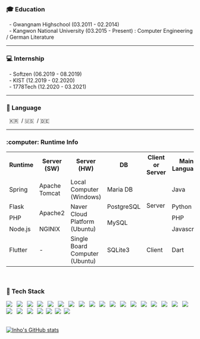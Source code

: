 <h3><b>&#127891; Education</b></h3>
 &nbsp; - Gwangnam Highschool (03.2011 - 02.2014)
<br>
 &nbsp; - Kangwon National University (03.2015 - Present)
  : Computer Engineering / German Literature
<p>
<p>

---
 
<h3><b>&#128187; Internship</b></h3>
 &nbsp; - Softzen (06.2019 - 08.2019)
<br>
 &nbsp; - KIST (12.2019 - 02.2020)
<br>
 &nbsp; - 1778Tech (12.2020 - 03.2021)
<p>
<p>

---

<h3><b>&#128215; Language</b></h3>
 &nbsp; &#127472;&#127479; &nbsp;/ 
  &#127482;&#127480; &nbsp;/ 
 &#127465;&#127466;
<br>

---

<h3><b>:computer: Runtime Info</b></h3>
<table>
  <th>Runtime</th>
  <th>Server (SW)</th>
  <th>Server (HW)</th>
  <th>DB</th>
  <th>Client or Server</th>
 <th>Main Language</th>
   
  <tr>
   <td>Spring</td>
   <td>Apache Tomcat</td>
   <td>Local Computer (Windows)</td>
   <td>Maria DB</td>
   <td rowspan='4'>Server</td>
   <td>Java</td>
  </tr>
  <tr>
   <td>Flask</td>
   <td rowspan='2'>Apache2</td>
   <td rowspan='3'>Naver Cloud Platform (Ubuntu)</td>
   <td>PostgreSQL</td>
 <td>Python</td>
  </tr>
  <tr>
   <td>PHP</td>
   <td rowspan='2'>MySQL</td>
 <td>PHP</td>
  </tr>
  <tr>
   <td>Node.js</td>
   <td>NGINIX</td>
 <td>Javascript</td>
  </tr>
  <tr>
   <td>Flutter</td>
   <td>-</td>
   <td>Single Board Computer (Ubuntu)</td>
   <td>SQLite3</td>
   <td>Client</td>
   <td>Dart</td>
  </tr>
</table>
<!-- 루비 항목 차후 추가 -->


<br>
<!--
<h3><b>🧭 Activities</b></h3>
-->

<h3><b>&#128296; Tech Stack</b></h3>
<p>
<p>
<img src="https://img.shields.io/badge/HTML5-E34F26?style=flat-square&logo=HTML5&logoColor=white"/></a> &nbsp
<img src="https://img.shields.io/badge/CSS3-1572B6?style=flat-square&logo=CSS3&logoColor=white"/></a> &nbsp
<img src="https://img.shields.io/badge/JavaScript-F7DF1E?style=flat-square&logo=JavaScript&logoColor=black"/></a> &nbsp
<img src="https://img.shields.io/badge/Java-007396?style=flat-square&logo=Java&logoColor=white"/></a> &nbsp
<img src="https://img.shields.io/badge/Python-3776AB?style=flat-square&logo=Python&logoColor=white"/></a> &nbsp
<img src="https://img.shields.io/badge/Apache-D22128?style=flat-square&logo=Apache&logoColor=white"/></a> &nbsp
<img src="https://img.shields.io/badge/PHP-777BB4?style=flat-square&logo=PHP&logoColor=white"/></a> &nbsp
<img src="https://img.shields.io/badge/MySQL-4479A1?style=flat-square&logo=MySQL&logoColor=white"/></a> &nbsp
<img src="https://img.shields.io/badge/PostgreSQL-336791?style=flat-square&logo=PostgreSQL&logoColor=white"/></a> &nbsp
<img src="https://img.shields.io/badge/SQLite-003B57?style=flat-square&logo=SQLite&logoColor=white"/></a> &nbsp
<img src="https://img.shields.io/badge/Bootstrap-7952B3?style=flat-square&logo=Bootstrap&logoColor=white"/></a> &nbsp
<img src="https://img.shields.io/badge/jQuery-0769AD?style=flat-square&logo=jQuery&logoColor=white"/></a> &nbsp
<img src="https://img.shields.io/badge/Dart-0175C2?style=flat-square&logo=Dart&logoColor=white"/></a> &nbsp
<img src="https://img.shields.io/badge/Flutter-02569B?style=flat-square&logo=Flutter&logoColor=white"/></a> &nbsp
<img src="https://img.shields.io/badge/Flask-000000?style=flat-square&logo=Flask&logoColor=white"/></a> &nbsp
<img src="https://img.shields.io/badge/Spring-6DB33F?style=flat-square&logo=Spring&logoColor=white"/></a> &nbsp
<img src="https://img.shields.io/badge/Jinja-B41717?style=flat-square&logo=Jinja&logoColor=white"/></a> &nbsp
<img src="https://img.shields.io/badge/Arduino-00979D?style=flat-square&logo=Arduino&logoColor=white"/></a> &nbsp
<img src="https://img.shields.io/badge/MariaDB-003545?style=flat-square&logo=MariaDB&logoColor=white"/></a> &nbsp
<img src="https://img.shields.io/badge/pandas-150458?style=flat-square&logo=pandas&logoColor=white"/></a> &nbsp
<img src="https://img.shields.io/badge/JSON-000000?style=flat-square&logo=JSON&logoColor=white"/></a> &nbsp
<img src="https://img.shields.io/badge/Notion-FFFFFF?style=flat-square&logo=Notion&logoColor=black"/></a>&nbsp
<img src="https://img.shields.io/badge/WordPress-21759B?style=flat-square&logo=Wordpress&logoColor=black"/></a>&nbsp
<img src="https://img.shields.io/badge/Wix-0C6EFC?style=flat-square&logo=Wix&logoColor=black"/></a>&nbsp
<img src="https://img.shields.io/badge/AndroidStudio-3DDC84?style=flat-square&logo=Android&logoColor=white"/></a>


<br>
<br>

<!--<h3><b>📌 Contacts</b></h3>

<br>
<br>-->
[![Inho's GitHub stats](https://github-readme-stats.vercel.app/api?username=inho0919&show_icons=true&theme=tokyonight)](https://github.com/inho0919/github-readme-stats)
